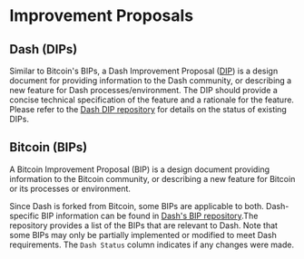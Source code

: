# Improvement Proposals

## Dash (DIPs)

Similar to Bitcoin's BIPs, a Dash Improvement Proposal ([DIP](https://github.com/dashpay/dips)) is a design document for providing information to the Dash community, or describing a new feature for Dash processes/environment. The DIP should provide a concise technical specification of the feature and a rationale for the feature. Please refer to the <a href="https://github.com/dashpay/dips/blob/master/README.md" target="_blank">Dash DIP repository</a> for details on the status of existing DIPs.

## Bitcoin (BIPs)

A Bitcoin Improvement Proposal (BIP) is a design document providing information to the Bitcoin community, or describing a new feature for Bitcoin or its processes or environment.

Since Dash is forked from Bitcoin, some BIPs are applicable to both. Dash-specific BIP information can be found in <a href="https://github.com/dashevo/bips/blob/master/README.mediawiki" target="_blank">Dash's BIP repository</a>.The repository provides a list of the BIPs that are relevant to Dash. Note that some BIPs may only be partially implemented or modified to meet Dash requirements. The `Dash Status` column indicates if any changes were made.